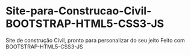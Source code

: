 # Site-para-Construcao-Civil-BOOTSTRAP-HTML5-CSS3-JS
Site de construção Civil, pronto para personalizar do seu jeito Feito com BOOTSTRAP-HTML5-CSS3-JS

